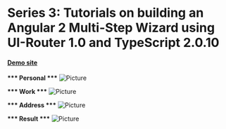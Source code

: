 
# Series 3:  Tutorials on building an Angular 2 Multi-Step Wizard using UI-Router 1.0 and TypeScript 2.0.10

#### [Demo site](http://multi-step-wizard.azurewebsites.net/series-3/#/personal)

<b>*** Personal ***</b>
![Picture](https://github.com/cwun/ng2-multi-step-wizard-ui-router1/blob/master/screen-personal.png)

<b>*** Work ***</b>
![Picture](https://github.com/cwun/ng2-multi-step-wizard-ui-router1/blob/master/screen-work.png)

<b>*** Address ***</b>
![Picture](https://github.com/cwun/ng2-multi-step-wizard-ui-router1/blob/master/screen-address.png)

<b>*** Result ***</b>
![Picture](https://github.com/cwun/ng2-multi-step-wizard-ui-router1/blob/master/screen-result.png)
